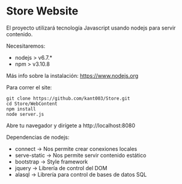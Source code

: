 # Store Website

El proyecto utilizará tecnología Javascript usando nodejs para servir contenido.

Necesitaremos:

* nodejs > v6.7.*
* npm > v3.10.8

Más info sobre la instalación: https://www.nodejs.org

Para correr el site:

    git clone https://github.com/kant003/Store.git
    cd Store/WebContent
    npm install
    node server.js

Abre tu navegador y dirígete a http://localhost:8080

Dependencias de nodejs:

* connect -> Nos permite crear conexiones locales
* serve-static -> Nos permite servir contenido estático
* bootstrap -> Style framework
* jquery -> Librería de control del DOM
* alasql -> Librería para control de bases de datos SQL
